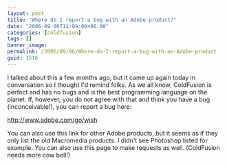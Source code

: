 ```yaml
---
layout: post
title: "Where do I report a bug with an Adobe product?"
date: "2006-09-06T11:09:00+06:00"
categories: [coldfusion]
tags: []
banner_image: 
permalink: /2006/09/06/Where-do-I-report-a-bug-with-an-Adobe-product
guid: 1516
---
```


I talked about this a few months ago, but it came up again today in conversation so I thought I'd remind folks. As we all know, ColdFusion is perfect and has no bugs and is the best programming language on the planet. If, however, you do not agree with that and think you have a bug (inconceivable!), you can report a bug here:

<a href="http://www.adobe.com/go/wish">http://www.adobe.com/go/wish</a>

You can also use this link for other Adobe products, but it seems as if they only list the old Macromedia products. I didn't see Photoshop listed for example. You can also use this page to make requests as well. (ColdFusion needs more cow bell!)